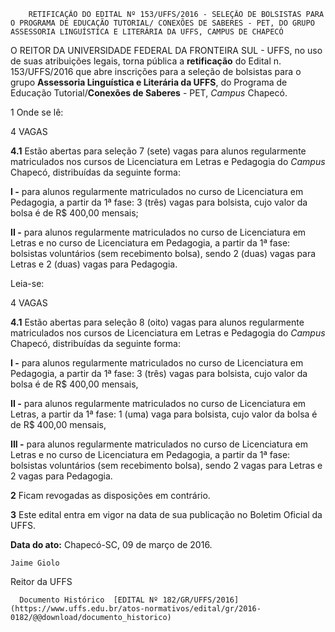         RETIFICAÇÃO DO EDITAL Nº 153/UFFS/2016 - SELEÇÃO DE BOLSISTAS PARA O PROGRAMA DE EDUCAÇÃO TUTORIAL/ CONEXÕES DE SABERES - PET, DO GRUPO ASSESSORIA LINGUÍSTICA E LITERÁRIA DA UFFS, CAMPUS DE CHAPECÓ  

O REITOR DA UNIVERSIDADE FEDERAL DA FRONTEIRA SUL - UFFS, no uso de suas atribuições legais, torna pública a **retificação** do Edital n. 153/UFFS/2016 que abre inscrições para a seleção de bolsistas para o grupo **Assessoria Linguística e Literária da UFFS**, do Programa de Educação Tutorial/**Conexões de Saberes** - PET, *Campus* Chapecó.

 1 Onde se lê:

 4 VAGAS

 **4.1** Estão abertas para seleção 7 (sete) vagas para alunos regularmente matriculados nos cursos de Licenciatura em Letras e Pedagogia do *Campus* Chapecó, distribuídas da seguinte forma:

 **I -** para alunos regularmente matriculados no curso de Licenciatura em Pedagogia, a partir da 1ª fase: 3 (três) vagas para bolsista, cujo valor da bolsa é de R$ 400,00 mensais;

 **II -** para alunos regularmente matriculados no curso de Licenciatura em Letras e no curso de Licenciatura em Pedagogia, a partir da 1ª fase: bolsistas voluntários (sem recebimento bolsa), sendo 2 (duas) vagas para Letras e 2 (duas) vagas para Pedagogia.

 Leia-se:

 4 VAGAS

 **4.1** Estão abertas para seleção 8 (oito) vagas para alunos regularmente matriculados nos cursos de Licenciatura em Letras e Pedagogia do *Campus* Chapecó, distribuídas da seguinte forma:

 **I -** para alunos regularmente matriculados no curso de Licenciatura em Pedagogia, a partir da 1ª fase: 3 (três) vagas para bolsista, cujo valor da bolsa é de R$ 400,00 mensais,

 **II -** para alunos regularmente matriculados no curso de Licenciatura em Letras, a partir da 1ª fase: 1 (uma) vaga para bolsista, cujo valor da bolsa é de R$ 400,00 mensais,

 **III -** para alunos regularmente matriculados no curso de Licenciatura em Letras e no curso de Licenciatura em Pedagogia, a partir da 1ª fase: bolsistas voluntários (sem recebimento bolsa), sendo 2 vagas para Letras e 2 vagas para Pedagogia.

 **2** Ficam revogadas as disposições em contrário.

 **3** Este edital entra em vigor na data de sua publicação no Boletim Oficial da UFFS.

  

   **Data do ato:** Chapecó-SC, 09 de março de 2016.   
 

    Jaime Giolo   
 Reitor da UFFS 

      Documento Histórico  [EDITAL Nº 182/GR/UFFS/2016](https://www.uffs.edu.br/atos-normativos/edital/gr/2016-0182/@@download/documento_historico)     
      